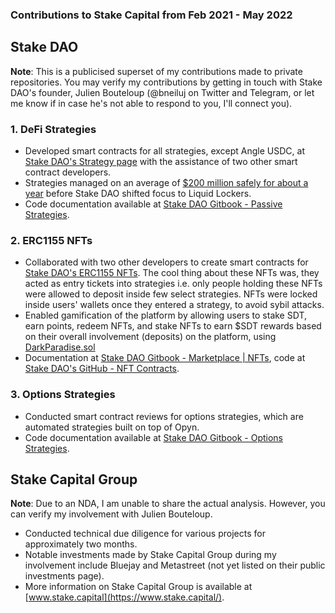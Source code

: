 ### Contributions to Stake Capital from Feb 2021 - May 2022

## Stake DAO

**Note**: This is a publicised superset of my contributions made to private repositories. You may verify my contributions by getting in touch with Stake DAO's founder, Julien Bouteloup (@bneiluj on Twitter and Telegram, or let me know if in case he's not able to respond to you, I'll connect you).

### 1. DeFi Strategies

- Developed smart contracts for all strategies, except Angle USDC, at [Stake DAO's Strategy page](https://app.stakedao.org/0x640E35B6AfC3F6AD37bC14792536dA06e1C8cc19/strategies) with the assistance of two other smart contract developers.
- Strategies managed on an average of [$200 million safely for about a year](https://defillama.com/protocol/stakedao) before Stake DAO shifted focus to Liquid Lockers.
- Code documentation available at [Stake DAO Gitbook - Passive Strategies](https://stakedao.gitbook.io/stakedaohq/developers/deployed-contracts/ethereum/strategies/passive-strategies).

### 2. ERC1155 NFTs

- Collaborated with two other developers to create smart contracts for [Stake DAO's ERC1155 NFTs](https://app.stakedao.org/0x/marketplace). The cool thing about these NFTs was, they acted as entry tickets into strategies i.e. only people holding these NFTs were allowed to deposit inside few select strategies. NFTs were locked inside users' wallets once they entered a strategy, to avoid sybil attacks.
- Enabled gamification of the platform by allowing users to stake SDT, earn points, redeem NFTs, and stake NFTs to earn $SDT rewards based on their overall involvement (deposits) on the platform, using [DarkParadise.sol](https://github.com/StakeDAO/smart-contracts/blob/main/eth/nft/contracts/DarkParadise.sol)
- Documentation at [Stake DAO Gitbook - Marketplace | NFTs](https://stakedao.gitbook.io/stakedaohq/platform/marketplace-or-nfts), code at [Stake DAO's GitHub - NFT Contracts](https://github.com/StakeDAO/smart-contracts/tree/main/eth/nft).

### 3. Options Strategies

- Conducted smart contract reviews for options strategies, which are automated strategies built on top of Opyn.
- Code documentation available at [Stake DAO Gitbook - Options Strategies](https://stakedao.gitbook.io/stakedaohq/developers/deployed-contracts/ethereum/strategies/options-strategies).

## Stake Capital Group

**Note**: Due to an NDA, I am unable to share the actual analysis. However, you can verify my involvement with Julien Bouteloup.

- Conducted technical due diligence for various projects for approximately two months.
- Notable investments made by Stake Capital Group during my involvement include Bluejay and Metastreet (not yet listed on their public investments page).
- More information on Stake Capital Group is available at [www.stake.capital](https://www.stake.capital/).
